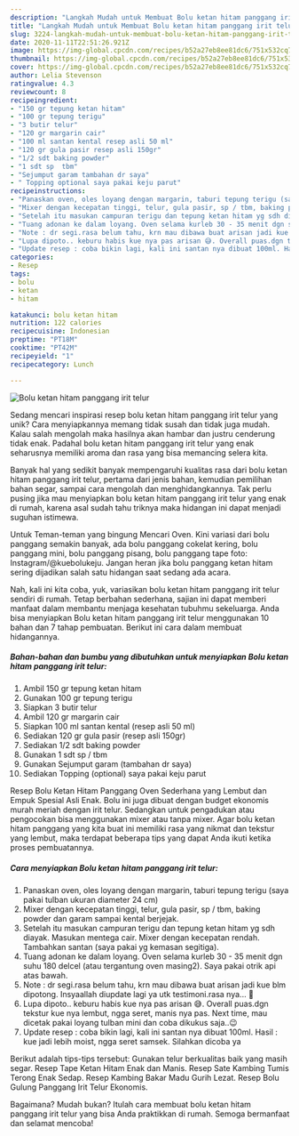 ```yaml
---
description: "Langkah Mudah untuk Membuat Bolu ketan hitam panggang irit telur yang Bisa Manjain Lidah"
title: "Langkah Mudah untuk Membuat Bolu ketan hitam panggang irit telur yang Bisa Manjain Lidah"
slug: 3224-langkah-mudah-untuk-membuat-bolu-ketan-hitam-panggang-irit-telur-yang-bisa-manjain-lidah
date: 2020-11-11T22:51:26.921Z
image: https://img-global.cpcdn.com/recipes/b52a27eb8ee81dc6/751x532cq70/bolu-ketan-hitam-panggang-irit-telur-foto-resep-utama.jpg
thumbnail: https://img-global.cpcdn.com/recipes/b52a27eb8ee81dc6/751x532cq70/bolu-ketan-hitam-panggang-irit-telur-foto-resep-utama.jpg
cover: https://img-global.cpcdn.com/recipes/b52a27eb8ee81dc6/751x532cq70/bolu-ketan-hitam-panggang-irit-telur-foto-resep-utama.jpg
author: Lelia Stevenson
ratingvalue: 4.3
reviewcount: 8
recipeingredient:
- "150 gr tepung ketan hitam"
- "100 gr tepung terigu"
- "3 butir telur"
- "120 gr margarin cair"
- "100 ml santan kental resep asli 50 ml"
- "120 gr gula pasir resep asli 150gr"
- "1/2 sdt baking powder"
- "1 sdt sp  tbm"
- "Sejumput garam tambahan dr saya"
- " Topping optional saya pakai keju parut"
recipeinstructions:
- "Panaskan oven, oles loyang dengan margarin, taburi tepung terigu (saya pakai tulban ukuran diameter 24 cm)"
- "Mixer dengan kecepatan tinggi, telur, gula pasir, sp / tbm, baking powder dan garam sampai kental berjejak."
- "Setelah itu masukan campuran terigu dan tepung ketan hitam yg sdh diayak. Masukan mentega cair. Mixer dengan kecepatan rendah. Tambahkan santan (saya pakai yg kemasan segitiga)."
- "Tuang adonan ke dalam loyang. Oven selama kurleb 30 - 35 menit dgn suhu 180 delcel (atau tergantung oven masing2). Saya pakai otrik api atas bawah."
- "Note : dr segi.rasa belum tahu, krn mau dibawa buat arisan jadi kue blm dipotong. Insyaallah diupdate lagi ya utk testimoni.rasa nya... 🙏"
- "Lupa dipoto.. keburu habis kue nya pas arisan 😅. Overall puas.dgn tekstur kue nya lembut, ngga seret, manis nya pas. Next time, mau dicetak pakai loyang tulban mini dan coba dikukus saja..😉"
- "Update resep : coba bikin lagi, kali ini santan nya dibuat 100ml. Hasil : kue jadi lebih moist, ngga seret samsek. Silahkan dicoba ya"
categories:
- Resep
tags:
- bolu
- ketan
- hitam

katakunci: bolu ketan hitam 
nutrition: 122 calories
recipecuisine: Indonesian
preptime: "PT18M"
cooktime: "PT42M"
recipeyield: "1"
recipecategory: Lunch

---
```



![Bolu ketan hitam panggang irit telur](https://img-global.cpcdn.com/recipes/b52a27eb8ee81dc6/751x532cq70/bolu-ketan-hitam-panggang-irit-telur-foto-resep-utama.jpg)

Sedang mencari inspirasi resep bolu ketan hitam panggang irit telur yang unik? Cara menyiapkannya memang tidak susah dan tidak juga mudah. Kalau salah mengolah maka hasilnya akan hambar dan justru cenderung tidak enak. Padahal bolu ketan hitam panggang irit telur yang enak seharusnya memiliki aroma dan rasa yang bisa memancing selera kita.

Banyak hal yang sedikit banyak mempengaruhi kualitas rasa dari bolu ketan hitam panggang irit telur, pertama dari jenis bahan, kemudian pemilihan bahan segar, sampai cara mengolah dan menghidangkannya. Tak perlu pusing jika mau menyiapkan bolu ketan hitam panggang irit telur yang enak di rumah, karena asal sudah tahu triknya maka hidangan ini dapat menjadi suguhan istimewa.

Untuk Teman-teman yang bingung Mencari Oven. Kini variasi dari bolu panggang semakin banyak, ada bolu panggang cokelat kering, bolu panggang mini, bolu panggang pisang, bolu panggang tape foto: Instagram/@kuebolukeju. Jangan heran jika bolu panggang ketan hitam sering dijadikan salah satu hidangan saat sedang ada acara.


Nah, kali ini kita coba, yuk, variasikan bolu ketan hitam panggang irit telur sendiri di rumah. Tetap berbahan sederhana, sajian ini dapat memberi manfaat dalam membantu menjaga kesehatan tubuhmu sekeluarga. Anda bisa menyiapkan Bolu ketan hitam panggang irit telur menggunakan 10 bahan dan 7 tahap pembuatan. Berikut ini cara dalam membuat hidangannya.

<!--inarticleads1-->

##### Bahan-bahan dan bumbu yang dibutuhkan untuk menyiapkan Bolu ketan hitam panggang irit telur:

1. Ambil 150 gr tepung ketan hitam
1. Gunakan 100 gr tepung terigu
1. Siapkan 3 butir telur
1. Ambil 120 gr margarin cair
1. Siapkan 100 ml santan kental (resep asli 50 ml)
1. Sediakan 120 gr gula pasir (resep asli 150gr)
1. Sediakan 1/2 sdt baking powder
1. Gunakan 1 sdt sp / tbm
1. Gunakan Sejumput garam (tambahan dr saya)
1. Sediakan  Topping (optional) saya pakai keju parut


Resep Bolu Ketan Hitam Panggang Oven Sederhana yang Lembut dan Empuk Spesial Asli Enak. Bolu ini juga dibuat dengan budget ekonomis murah meriah dengan irit telur. Sedangkan untuk pengadukan atau pengocokan bisa menggunakan mixer atau tanpa mixer. Agar bolu ketan hitam panggang yang kita buat ini memiliki rasa yang nikmat dan tekstur yang lembut, maka terdapat beberapa tips yang dapat Anda ikuti ketika proses pembuatannya. 

<!--inarticleads2-->

##### Cara menyiapkan Bolu ketan hitam panggang irit telur:

1. Panaskan oven, oles loyang dengan margarin, taburi tepung terigu (saya pakai tulban ukuran diameter 24 cm)
1. Mixer dengan kecepatan tinggi, telur, gula pasir, sp / tbm, baking powder dan garam sampai kental berjejak.
1. Setelah itu masukan campuran terigu dan tepung ketan hitam yg sdh diayak. Masukan mentega cair. Mixer dengan kecepatan rendah. Tambahkan santan (saya pakai yg kemasan segitiga).
1. Tuang adonan ke dalam loyang. Oven selama kurleb 30 - 35 menit dgn suhu 180 delcel (atau tergantung oven masing2). Saya pakai otrik api atas bawah.
1. Note : dr segi.rasa belum tahu, krn mau dibawa buat arisan jadi kue blm dipotong. Insyaallah diupdate lagi ya utk testimoni.rasa nya... 🙏
1. Lupa dipoto.. keburu habis kue nya pas arisan 😅. Overall puas.dgn tekstur kue nya lembut, ngga seret, manis nya pas. Next time, mau dicetak pakai loyang tulban mini dan coba dikukus saja..😉
1. Update resep : coba bikin lagi, kali ini santan nya dibuat 100ml. Hasil : kue jadi lebih moist, ngga seret samsek. Silahkan dicoba ya


Berikut adalah tips-tips tersebut: Gunakan telur berkualitas baik yang masih segar. Resep Tape Ketan Hitam Enak dan Manis. Resep Sate Kambing Tumis Terong Enak Sedap. Resep Kambing Bakar Madu Gurih Lezat. Resep Bolu Gulung Panggang Irit Telur Ekonomis. 

Bagaimana? Mudah bukan? Itulah cara membuat bolu ketan hitam panggang irit telur yang bisa Anda praktikkan di rumah. Semoga bermanfaat dan selamat mencoba!
